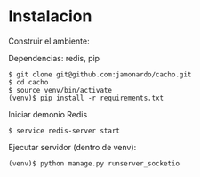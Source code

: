 Instalacion
===========

Construir el ambiente:

Dependencias: redis, pip

	$ git clone git@github.com:jamonardo/cacho.git
	$ cd cacho
	$ source venv/bin/activate
	(venv)$ pip install -r requirements.txt

Iniciar demonio Redis

	$ service redis-server start

Ejecutar servidor (dentro de venv):

	(venv)$ python manage.py runserver_socketio
